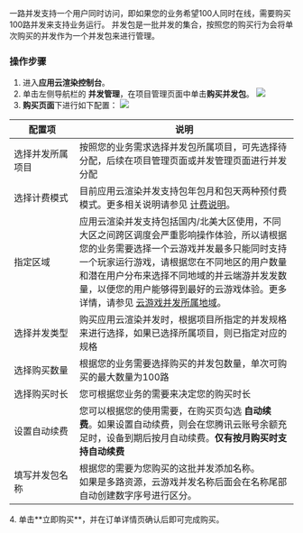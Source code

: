 一路并发支持一个用户同时访问，即如果您的业务希望100人同时在线，需要购买100路并发来支持业务运行。
并发包是一批并发的集合，按照您的购买行为会将单次购买的并发作为一个并发包来进行管理。

### 操作步骤
1. 进入**应用云渲染控制台**。
2. 单击左侧导航栏的 **并发管理**，在项目管理页面中单击**购买并发包**。
![](https://qcloudimg.tencent-cloud.cn/raw/619702f5a693abd70ed7896998be2c4b.png)
3. **购买页面**下进行如下配置：
![](https://qcloudimg.tencent-cloud.cn/raw/73fbed6a4bb65cfbc313f07ad3a3c4d3.png)
<table>
<tr><th style="width: 23%;">配置项</th><th>说明</th></tr>
<tbody><tr>
<td>选择并发所属项目</td>
<td>按照您的业务需求选择并发包所属项目，可先选择待分配，后续在项目管理页面或并发管理页面进行并发分配</td>
</tr>
<tr>
<td>选择计费模式</td>
<td>目前应用云渲染并发支持包年包月和包天两种预付费模式。更多相关说明请参见 <a href="">计费说明</a>。</td>
</tr><tr>
<td>指定区域</td>
<td>应用云渲染并发支持包括国内/北美大区使用，不同大区之间跨区调度会严重影响操作体验，所以请根据您的业务需要选择一个云游戏并发最多只能同时支持一个玩家运行游戏，请根据您在不同地区的用户数量和潜在用户分布来选择不同地域的并云端游并发发数量，以便您的用户能够得到最好的云游戏体验。更多详情，请参见 <a href="https://cloud.tencent.com/document/product/1162/46142#.E4.BA.91.E6.B8.B8.E6.88.8F.E5.AE.9E.E4.BE.8B.E6.89.80.E5.B1.9E.E5.9C.B0.E5.9F.9F">云游戏并发所属地域</a>。</td>
</tr>
<tr>
<td>选择并发类型</td>
<td>购买应用云渲染并发时，根据项目所指定的并发规格来进行选择，如果已选择所属项目，则已指定对应的规格</td>
</tr><tr>
<td>选择购买数量</td>
<td>根据您的业务需要选择购买的并发包数量，单次可购买的最大数量为100路</td>
</tr><tr>
<td>选择购买时长</a></td>
<td>您可根据您业务的需要来决定您的购买时长</td>
</tr><tr>
<td>设置自动续费</td>
<td>您可以根据您的使用需要，在购买页勾选 <b>自动续费</b>。如果设置自动续费，则会在您腾讯云账号余额充足时，设备到期后按月自动续费。<b>仅有按月购买时支持自动续费</b></td>
</tr><tr>
<td>填写并发包名称</td>
<td>根据您的需要为您购买的这批并发添加名称。<br>如果是多路资源，云游戏并发名称后面会在名称尾部自动创建数字序号进行区分。</td>
</tr></table>
4. 单击**立即购买**，并在订单详情页确认后即可完成购买。

   
